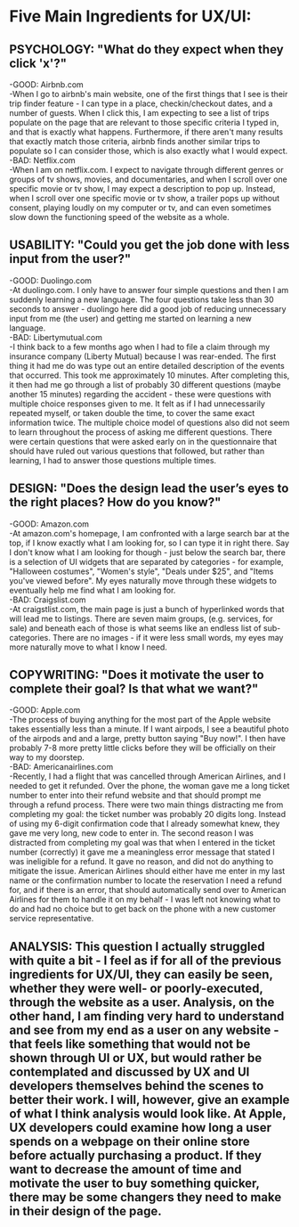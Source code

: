 # Five Main Ingredients for UX/UI:  

## PSYCHOLOGY: "What do they expect when they click 'x'?"  
  -GOOD: Airbnb.com  
    -When I go to airbnb's main website, one of the first things that I see is their trip finder feature - I can type in a place, checkin/checkout dates, and a number of guests. When I click this, I am expecting to see a list of trips populate on the page that are relevant to those specific criteria I typed in, and that is exactly what happens. Furthermore, if there aren't many results that exactly match those criteria, airbnb finds another similar trips to populate so I can consider those, which is also exactly what I would expect.  
  -BAD: Netflix.com  
    -When I am on netflix.com. I expect to navigate through different genres or groups of tv shows, movies, and documentaries, and when I scroll over one specific movie or tv show, I may expect a description to pop up. Instead, when I scroll over one specific movie or tv show, a trailer pops up without consent, playing loudly on my computer or tv, and can even sometimes slow down the functioning speed of the website as a whole.  

## USABILITY: "Could you get the job done with less input from the user?"  
  -GOOD: Duolingo.com  
    -At duolingo.com. I only have to answer four simple questions and then I am suddenly learning a new language. The four questions take less than 30 seconds to answer - duolingo here did a good job of reducing unnecessary input from me (the user) and getting me started on learning a new language.  
  -BAD: Libertymutual.com  
    -I think back to a few months ago when I had to file a claim through my insurance company (Liberty Mutual) because I was rear-ended. The first thing it had me do was type out an entire detailed description of the events that occurred. This took me approximately 10 minutes. After completing this, it then had me go through a list of probably 30 different questions (maybe another 15 minutes) regarding the accident - these were questions with multiple choice responses given to me. It felt as if I had unnecessarily repeated myself, or taken double the time, to cover the same exact information twice. The multiple choice model of questions also did not seem to learn throughout the process of asking me different questions. There were certain questions that were asked early on in the questionnaire that should have ruled out various questions that followed, but rather than learning, I had to answer those questions multiple times.  

## DESIGN: "Does the design lead the user’s eyes to the right places? How do you know?"  
  -GOOD: Amazon.com  
    -At amazon.com's homepage, I am confronted with a large search bar at the top, if I know exactly what I am looking for, so I can type it in right there. Say I don't know what I am looking for though - just below the search bar, there is a selection of UI widgets that are separated by categories - for example, "Halloween costumes", "Women's style", "Deals under $25", and "Items you've viewed before". My eyes naturally move through these widgets to eventually help me find what I am looking for.  
  -BAD: Craigslist.com  
    -At craigstlist.com, the main page is just a bunch of hyperlinked words that will lead me to listings. There are seven maim groups, (e.g. services, for sale) and beneath each of those is what seems like an endless list of sub-categories. There are no images - if it were less small words, my eyes may more naturally move to what I know I need.  

## COPYWRITING: "Does it motivate the user to complete their goal? Is that what we want?"  
  -GOOD: Apple.com  
    -The process of buying anything for the most part of the Apple website takes essentially less than a minute. If I want airpods, I see a beautiful photo of the airpods and and a large, pretty button saying "Buy now!". I then have probably 7-8 more pretty little clicks before they will be officially on their way to my doorstep.  
  -BAD: Americanairlines.com  
    -Recently, I had a flight that was cancelled through American Airlines, and I needed to get it refunded. Over the phone, the woman gave me a long ticket number to enter into their refund website and that should prompt me through a refund process. There were two main things distracting me from completing my goal: the ticket number was probably 20 digits long. Instead of using my 6-digit confirmation code that I already somewhat knew, they gave me very long, new code to enter in. The second reason I was distracted from completing my goal was that when I entered in the ticket number (correctly) it gave me a meaningless error message that stated I was ineligible for a refund. It gave no reason, and did not do anything to mitigate the issue. American Airlines should either have me enter in my last name or the confirmation number to locate the reservation I need a refund for, and if there is an error, that should automatically send over to American Airlines for them to handle it on my behalf - I was left not knowing what to do and had no choice but to get back on the phone with a new customer service representative.  

## ANALYSIS: This question I actually struggled with quite a bit - I feel as if for all of the previous ingredients for UX/UI, they can easily be seen, whether they were well- or poorly-executed, through the website as a user. Analysis, on the other hand, I am finding very hard to understand and see from my end as a user on any website - that feels like something that would not be shown through UI or UX, but would rather be contemplated and discussed by UX and UI developers themselves behind the scenes to better their work. I will, however, give an example of what I think analysis would look like. At Apple, UX developers could examine how long a user spends on a webpage on their online store before actually purchasing a product. If they want to decrease the amount of time and motivate the user to buy something quicker, there may be some changers they need to make in their design of the page.
